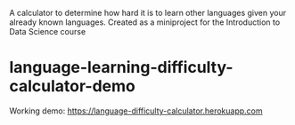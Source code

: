 A calculator to determine how hard it is to learn other languages given your already known languages.
Created as a miniproject for the Introduction to Data Science course

# language-learning-difficulty-calculator-demo

Working demo: https://language-difficulty-calculator.herokuapp.com
